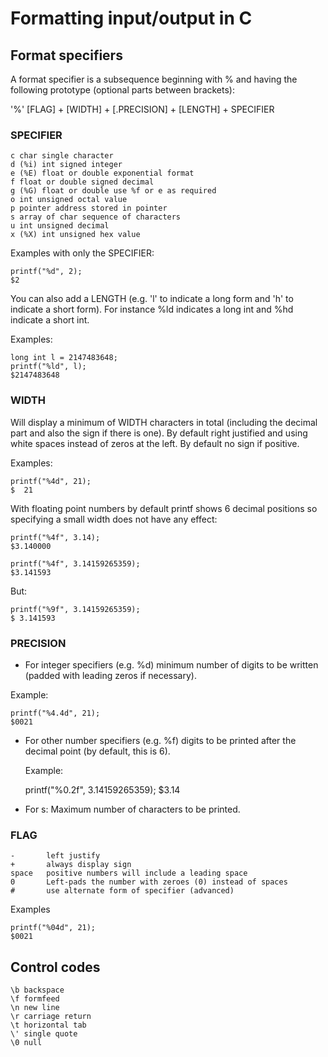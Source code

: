 # Formatting input/output in C

## Format specifiers

A format specifier is a subsequence beginning with % and having the following prototype (optional parts between brackets):

'%' [FLAG] + [WIDTH] + [.PRECISION] + [LENGTH] + SPECIFIER 

### SPECIFIER

	c char single character
	d (%i) int signed integer
	e (%E) float or double exponential format
	f float or double signed decimal
	g (%G) float or double use %f or e as required
	o int unsigned octal value
	p pointer address stored in pointer
	s array of char sequence of characters
	u int unsigned decimal
	x (%X) int unsigned hex value

Examples with only the SPECIFIER:

	printf("%d", 2);
	$2

You can also add a LENGTH (e.g. 'l' to indicate a long form and 'h' to indicate a short form). For instance %ld indicates a long int and %hd indicate a short int.

Examples:

	long int l = 2147483648;
	printf("%ld", l);
	$2147483648 

### WIDTH

Will display a minimum of WIDTH characters in total (including the decimal part and also the sign if there is one). By default right justified and using white spaces instead of zeros at the left. By default no sign if positive.

Examples:

	printf("%4d", 21);
	$  21

With floating point numbers by default printf shows 6 decimal positions so specifying a small width does not have any effect: 

	printf("%4f", 3.14); 
	$3.140000

	printf("%4f", 3.14159265359);
	$3.141593

But:

	printf("%9f", 3.14159265359);
	$ 3.141593


### PRECISION

* For integer specifiers (e.g. %d) minimum number of digits to be written (padded with leading zeros if necessary).

Example:

	printf("%4.4d", 21);
	$0021

* For other number specifiers (e.g. %f) digits to be printed after the decimal point (by default, this is 6).

	Example:

	printf("%0.2f", 3.14159265359);
	$3.14

* For s: Maximum number of characters to be printed. 

### FLAG

	-		left justify
	+		always display sign
	space   positive numbers will include a leading space
	0		Left-pads the number with zeroes (0) instead of spaces 
	#		use alternate form of specifier (advanced)

Examples

	printf("%04d", 21);
	$0021

## Control codes

	\b backspace
	\f formfeed
	\n new line
	\r carriage return
	\t horizontal tab
	\' single quote
	\0 null